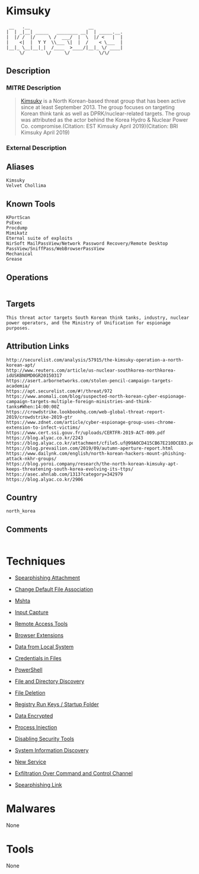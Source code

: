 
# Kimsuky

```
 __   .__                      __           
|  | _|__| _____   ________ __|  | _____.__.
|  |/ /  |/     \ /  ___/  |  \  |/ <   |  |
|    <|  |  Y Y  \\___ \|  |  /    < \___  |
|__|_ \__|__|_|  /____  >____/|__|_ \/ ____|
     \/        \/     \/           \/\/     

```

## Description

### MITRE Description

> [Kimsuky](https://attack.mitre.org/groups/G0094) is a North Korean-based threat group that has been active since at least September 2013. The group focuses on targeting Korean think tank as well as DPRK/nuclear-related targets. The group was attributed as the actor behind the Korea Hydro & Nuclear Power Co. compromise.(Citation: EST Kimsuky April 2019)(Citation: BRI Kimsuky April 2019)

### External Description

> 

## Aliases

```
Kimsuky
Velvet Chollima
```

## Known Tools

```
KPortScan
PsExec
Procdump
Mimikatz
Eternal suite of exploits
NirSoft MailPassView/Network Password Recovery/Remote Desktop PassView/SniffPass/WebBrowserPassView
Mechanical
Grease
```

## Operations

```

```

## Targets

```
This threat actor targets South Korean think tanks, industry, nuclear power operators, and the Ministry of Unification for espionage purposes.
```

## Attribution Links

```
http://securelist.com/analysis/57915/the-kimsuky-operation-a-north-korean-apt/
http://www.reuters.com/article/us-nuclear-southkorea-northkorea-idUSKBN0MD0GR20150317
https://asert.arbornetworks.com/stolen-pencil-campaign-targets-academia/
https://apt.securelist.com/#!/threat/972
https://www.anomali.com/blog/suspected-north-korean-cyber-espionage-campaign-targets-multiple-foreign-ministries-and-think-tanks#When:14:00:00Z
https://crowdstrike.lookbookhq.com/web-global-threat-report-2019/crowdstrike-2019-gtr
https://www.zdnet.com/article/cyber-espionage-group-uses-chrome-extension-to-infect-victims/
https://www.cert.ssi.gouv.fr/uploads/CERTFR-2019-ACT-009.pdf
https://blog.alyac.co.kr/2243
https://blog.alyac.co.kr/attachment/cfile5.uf@99A0CD415CB67E210DCEB3.pdf
https://blog.prevailion.com/2019/09/autumn-aperture-report.html
https://www.dailynk.com/english/north-korean-hackers-mount-phishing-attack-nkhr-groups/
https://blog.yoroi.company/research/the-north-korean-kimsuky-apt-keeps-threatening-south-korea-evolving-its-ttps/
https://asec.ahnlab.com/1313?category=342979
https://blog.alyac.co.kr/2906
```

## Country

```
north_korea
```

## Comments

```

```

# Techniques


* [Spearphishing Attachment](../techniques/Spearphishing-Attachment.md)

* [Change Default File Association](../techniques/Change-Default-File-Association.md)
    
* [Mshta](../techniques/Mshta.md)
    
* [Input Capture](../techniques/Input-Capture.md)
    
* [Remote Access Tools](../techniques/Remote-Access-Tools.md)
    
* [Browser Extensions](../techniques/Browser-Extensions.md)
    
* [Data from Local System](../techniques/Data-from-Local-System.md)
    
* [Credentials in Files](../techniques/Credentials-in-Files.md)
    
* [PowerShell](../techniques/PowerShell.md)
    
* [File and Directory Discovery](../techniques/File-and-Directory-Discovery.md)
    
* [File Deletion](../techniques/File-Deletion.md)
    
* [Registry Run Keys / Startup Folder](../techniques/Registry-Run-Keys---Startup-Folder.md)
    
* [Data Encrypted](../techniques/Data-Encrypted.md)
    
* [Process Injection](../techniques/Process-Injection.md)
    
* [Disabling Security Tools](../techniques/Disabling-Security-Tools.md)
    
* [System Information Discovery](../techniques/System-Information-Discovery.md)
    
* [New Service](../techniques/New-Service.md)
    
* [Exfiltration Over Command and Control Channel](../techniques/Exfiltration-Over-Command-and-Control-Channel.md)
    
* [Spearphishing Link](../techniques/Spearphishing-Link.md)
    

# Malwares

None

# Tools

None
